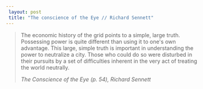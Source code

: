 ```yaml
---
 layout: post
 title: "The conscience of the Eye // Richard Sennett"
---
```


<blockquote>
<p>The economic history of the grid points to a simple, large truth. Possessing power is quite different than using it to one's own advantage. This large, simple truth is important in understanding the power to neutralize a city. Those who could do so were disturbed in their pursuits by a set of difficulties inherent in the very act of treating the world neutrally.</p>
<cite>The Conscience of the Eye (p. 54), Richard Sennett</cite></blockquote>
